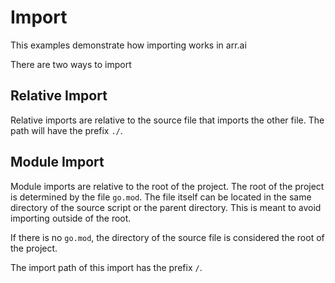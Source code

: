 # Import

This examples demonstrate how importing works in arr.ai

There are two ways to import

## Relative Import

Relative imports are relative to the source file that imports the other file.
The path will have the prefix `./`.

## Module Import

Module imports are relative to the root of the project. The root of the project
is determined by the file `go.mod`. The file itself can be located in the same
directory of the source script or the parent directory. This is meant to avoid
importing outside of the root.

If there is no `go.mod`, the directory of the source file is considered the root
of the project.

The import path of this import has the prefix `/`.
